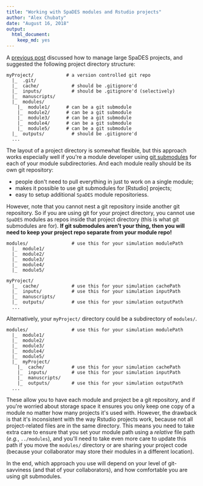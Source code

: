 ```yaml
---
title: "Working with SpaDES modules and Rstudio projects"
author: "Alex Chubaty"
date: "August 16, 2018"
output: 
  html_document: 
    keep_md: yes
---
```




A [previous post](/2018/06/14/managing-large-spades-projects) discussed how to manage large SpaDES projects, and suggested the following project directory structure:

```
myProject/            # a version controlled git repo
  |_  .git/
  |_  cache/            # should be .gitignore'd
  |_  inputs/           # should be .gitignore'd (selectively)
  |_  manuscripts/
  |_  modules/
    |_  module1/      # can be a git submodule
    |_  module2/      # can be a git submodule
    |_  module3/      # can be a git submodule
    |_  module4/      # can be a git submodule
    |_  module5/      # can be a git submodule
  |_  outputs/          # should be .gitignore'd
  ...
```

The layout of a project directory is somewhat flexible, but this approach works especially well if you're a module developer using [git submodules](https://git-scm.com/book/en/v2/Git-Tools-Submodules) for each of your module subdirectories.
And each module really should be its own git repository:

- people don't need to pull everything in just to work on a single module;
- makes it possible to use git submodules for [Rstudio] projects;
- easy to setup additional `SpaDES` module repositoriess.

However, note that you cannot nest a git repository inside another git repository.
So if you are using git for your project directory, you cannot use `SpaDES` modules as repos inside that project directory (this is what git submodules are for).
**If git submodules aren’t your thing, then you will need to keep your project repo separate from your module repo!**

```
modules/                # use this for your simulation modulePath
  |_  module1/
  |_  module2/
  |_  module3/
  |_  module4/
  |_  module5/

myProject/
  |_  cache/            # use this for your simulation cachePath
  |_  inputs/           # use this for your simulation inputPath
  |_  manuscripts/
  |_  outputs/          # use this for your simulation outputPath
  ...
```

Alternatively, your `myProject/` directory could be a subdirectory of `modules/`.

```
modules/                # use this for your simulation modulePath
  |_  module1/
  |_  module2/
  |_  module3/
  |_  module4/
  |_  module5/
  |_  myProject/
    |_  cache/          # use this for your simulation cachePath
    |_  inputs/         # use this for your simulation inputPath
    |_  manuscripts/
    |_  outputs/        # use this for your simulation outputPath
  ...
```

These allow you to have each module and project be a git repository, and if you're worried about storage space it ensures you only keep one copy of a module no matter how many projects it's used with.
However, the drawback is that it's inconsistent with the way Rstudio projects work, because not all project-related files are in the same directory.
This means you need to take extra care to ensure that you set your module path using a *relative* file path (*e.g.*, `../modules`), and you'll need to take even more care to update this path if you move the `modules/` directory or are sharing your project code (because your collaborator may store their modules in a different location).

In the end, which approach you use will depend on your level of git-savviness (and that of your collaborators), and how comfortable you are using git submodules.
